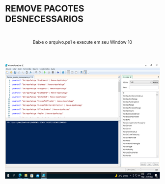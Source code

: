 # REMOVE PACOTES DESNECESSARIOS
<br>
<p align="center">Baixe o arquivo.ps1 e execute em seu Window 10</p>
<br>
<br>
<p align="center"><img src="PowerShell.png"></p>
